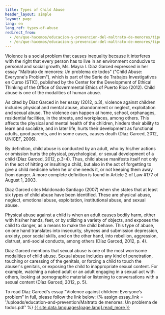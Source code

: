```yaml
---
title: Types of Child Abuse
header_layout: simple
layout: page
lang: en
lang_ref: types-of-abuse
redirect_from:
  - /en/que-hacemos/educacion-y-prevencion-del-maltrato-de-menores/tipos-de-maltrato-en-menores
  - /en/que-hacemos/educacion-y-prevencion-del-maltrato-de-menores/tipos-de-maltrato-en-menores/
---
```

Violence is a social problem that causes inequality because it interferes with the right that every person has to live in an environment conducive to personal and social growth, Ms. Mayra l. Díaz  Garced expressed in her essay "Maltrato de menores: Un problema de todos" ("Child Abuse: Everyone's Problem"), which is part of the Serie de Trabajos Investigativos en Curso (STIC), published by the Center for the Development of Ethical Thinking of the Office of Governmental Ethics of Puerto Rico (2012). Child abuse is one of the modalities of human abuse.

As cited by Díaz Garced in her essay (2012, p.3), violence against children includes physical and mental abuse, abandonment or neglect, exploitation and sexual abuse.  The violence can happen at home, school, orphanages, residential facilities, in the streets, and workplaces, among others. This affects the physical and mental health of the children, hinders their ability to learn and socialize, and in later life, hurts their development as functional adults, good parents, and in some cases, causes death (Díaz Garced, 2012, UNICEF, 2006).

By definition, child abuse is conducted by an adult, who by his/her actions or omission hurts the physical, psychological, or sexual development of a child (Díaz Garced, 2012, p.3-4). Thus, child abuse manifests itself not only in the act of hitting or insulting a child, but also in the act of forgetting to give a child medicine when he or she needs it, or not keeping them away from danger.  A more complete definition is found in Article 2 of Law #177 of August 1, 2003.

Díaz Garced cites Maldonado Santiago (2007) when she states that at least six types of child abuse have been identified. These are physical abuse, neglect, emotional abuse, exploitation, institutional abuse, and sexual abuse.

Physical abuse against a child is when an adult causes bodily harm, either with his/her hands, feet, or by utilizing a variety of objects, and exposes the child to danger, as a means to make the child behave. This type of abuse, on one hand translates into insecurity, shyness and submission depression, anxiety, poor social skills, and on the other hand, into rebellion, aggression, distrust, anti-social conducts, among others (Díaz Garced, 2012, p. 4).

Díaz Garced mentions that sexual abuse is one of the most worrisome modalities of child abuse. Sexual abuse includes any kind of penetration, touching or caressing of the genitals, or forcing a child to touch the abuser's genitals, or exposing the child to inappropriate sexual content. For example, watching a naked adult or an adult engaging in a sexual act with others, looking at pornographic material or listening to conversations with a sexual content (Díaz Garced, 2012, p. 5).

To read Díaz Garced's essay "Violence against children: Everyone’s problem" in full, please follow the link below:
{% assign essay_link = '/uploads/education-and-prevention/Maltrato de menores: Un problema de todos.pdf' %}
<a href="{{ essay_link | relative_url }}" class="button is-secondary is-medium" target="_blank">
  {{ site.data.languages[page.lang].read_more }}
</a>
